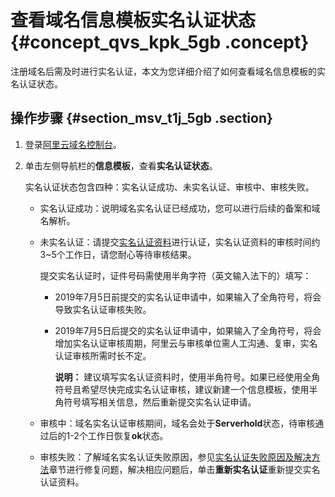 # 查看域名信息模板实名认证状态 {#concept_qvs_kpk_5gb .concept}

注册域名后需及时进行实名认证，本文为您详细介绍了如何查看域名信息模板的实名认证状态。

## 操作步骤 {#section_msv_t1j_5gb .section}

1.  登录[阿里云域名控制台](https://dc.console.aliyun.com)。
2.  单击左侧导航栏的**信息模板**，查看**实名认证状态**。

    实名认证状态包含四种：实名认证成功、未实名认证、审核中、审核失败。

    -   实名认证成功：说明域名实名认证已经成功，您可以进行后续的备案和域名解析。
    -   未实名认证：请提交[实名认证资料](cn.zh-CN/域名实名认证/域名实名认证所需资料.md#)进行认证，实名认证资料的审核时间约3~5个工作日，请您耐心等待审核结果。

        提交实名认证时，证件号码需使用半角字符（英文输入法下的）填写：

        -   2019年7月5日前提交的实名认证申请中，如果输入了全角符号，将会导致实名认证审核失败。
        -   2019年7月5日后提交的实名认证申请中，如果输入了全角符号，将会增加实名认证审核周期，阿里云与审核单位需人工沟通、复审，实名认证审核所需时长不定。

            **说明：** 建议填写实名认证资料时，使用半角符号。如果已经使用全角符号且希望尽快完成实名认证审核，建议新建一个信息模板，使用半角符号填写相关信息，然后重新提交实名认证申请。

    -   审核中：域名实名认证审核期间，域名会处于**Serverhold**状态，待审核通过后的1-2个工作日恢复**ok**状态。
    -   审核失败：了解域名实名认证失败原因，参见[实名认证失败原因及解决方法](cn.zh-CN/域名实名认证/实名认证失败原因及解决方案.md#)章节进行修复问题，解决相应问题后，单击**重新实名认证**重新提交实名认证资料。

